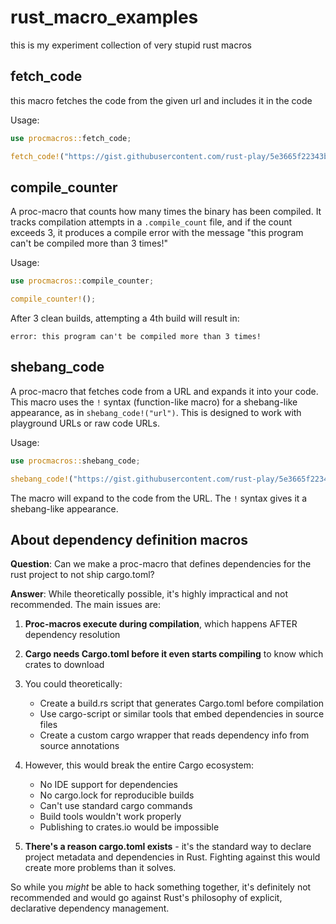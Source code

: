 # rust_macro_examples

this is my experiment collection of very stupid rust macros

## fetch_code

this macro fetches the code from the given url and includes it in the code

Usage:
```rust
use procmacros::fetch_code;

fetch_code!("https://gist.githubusercontent.com/rust-play/5e3665f22343b85ec791e13b1f56c367/raw/playground.rs");
```

## compile_counter

A proc-macro that counts how many times the binary has been compiled. It tracks compilation attempts in a `.compile_count` file, and if the count exceeds 3, it produces a compile error with the message "this program can't be compiled more than 3 times!"

Usage:
```rust
use procmacros::compile_counter;

compile_counter!();
```

After 3 clean builds, attempting a 4th build will result in:
```
error: this program can't be compiled more than 3 times!
```

## shebang_code

A proc-macro that fetches code from a URL and expands it into your code. This macro uses the `!` syntax (function-like macro) for a shebang-like appearance, as in `shebang_code!("url")`. This is designed to work with playground URLs or raw code URLs.

Usage:
```rust
use procmacros::shebang_code;

shebang_code!("https://gist.githubusercontent.com/rust-play/5e3665f22343b85ec791e13b1f56c367/raw/playground.rs");
```

The macro will expand to the code from the URL. The `!` syntax gives it a shebang-like appearance.

## About dependency definition macros

**Question**: Can we make a proc-macro that defines dependencies for the rust project to not ship cargo.toml?

**Answer**: While theoretically possible, it's highly impractical and not recommended. The main issues are:

1. **Proc-macros execute during compilation**, which happens AFTER dependency resolution
2. **Cargo needs Cargo.toml before it even starts compiling** to know which crates to download
3. You could theoretically:
   - Create a build.rs script that generates Cargo.toml before compilation
   - Use cargo-script or similar tools that embed dependencies in source files
   - Create a custom cargo wrapper that reads dependency info from source annotations

4. However, this would break the entire Cargo ecosystem:
   - No IDE support for dependencies
   - No cargo.lock for reproducible builds
   - Can't use standard cargo commands
   - Build tools wouldn't work properly
   - Publishing to crates.io would be impossible

5. **There's a reason cargo.toml exists** - it's the standard way to declare project metadata and dependencies in Rust. Fighting against this would create more problems than it solves.

So while you *might* be able to hack something together, it's definitely not recommended and would go against Rust's philosophy of explicit, declarative dependency management.

